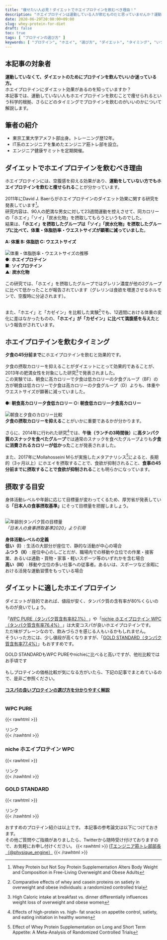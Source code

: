 ```yaml
---
title: "痩せたい人必見！ダイエットでホエイプロテインを飲むべき理由！"
description: "ホエイプロテインは運動している人が飲むものだと思っていませんか？運動をしていなくてもホエイプロテインを飲むと様々なメリットを得られます。痩せたいけど、ホエイプロテインを飲んでいいか分からない方、逆に太るのではないかと心配している方は是非記事をご覧ください。"
date: 2020-06-29T20:00:00+09:00
slug: whey-protein-for-diet
draft: false
toc: true
tags: [ "プロテインの選び方" ]
keywords: [ "プロテイン", "ホエイ", "選び方", "ダイエット", "タイミング", "いつ", "おすすめ" ]
---
```


## 本記事の対象者
<b>運動していなくて、ダイエットのためにプロテインを飲んでいいか迷っている方。</b><br>
ホエイプロテインにダイエット効果があるのを知っていますか？<br>
本記事では、運動していない人もホエイプロテインを飲むことで痩せられるという科学的根拠、さらにどのタイミングでプロテインを飲むのがいいのかについて解説します。  

## 筆者の紹介
<ul>
  <li>東京工業大学アメフト部出身。トレーニング歴12年。</li>
  <li>IT系のエンジニアを集めたエンジニア筋トレ部を設立。</li>
  <li>エンジニア健康サミットを定期開催。</li>
</ul>

## ダイエットでホエイプロテインを飲むべき理由

ホエイプロテインには、空腹感を抑える効果があり、<b>運動をしていない方でもホエイプロテインを飲むと痩せられる</b>ことが分かっています。<br>
<br>
2011年にDavid J. Baerらがホエイプロテインのダイエット効果に関する研究を発表しています[^1]。<br>
研究内容は、90人の肥満な男女に対して23週間運動を控えさせて、同カロリーの「ホエイ」「ソイ」「炭水化物」を摂取してもらうというものでした。<br>
結果は、<b>「ホエイ」を摂取したグループは「ソイ」「炭水化物」を摂取したグループに比べて、体重・体脂肪率・ウエストサイズが顕著に減っていました</b>。<br>
<br>
<b>A: 体重 B: 体脂肪 C: ウエストサイズ</b><br><br>
<img src="/images/whey-protein-for-diet-1.jpeg" alt="体重・体脂肪率・ウエストサイズの推移" /><br>
●: <b>ホエイプロテイン</b><br>
■: <b>ソイプロテイン</b><br>
▲: <b>炭水化物</b><br>
<br>
この研究では、「ホエイ」を摂取したグループではグレリン濃度が他の2グループに比べて低かったことが報告されています（グレリンは食欲を増進させるホルモンで、空腹時に分泌されます）。<br>
<br>

[^1]: Whey Protein but Not Soy Protein Supplementation Alters Body Weight and Composition in Free-Living Overweight and Obese Adults

また、「ホエイ」と「カゼイン」を比較した実験[^2]でも、12週間における体重の変化に差はなかったものの、<b>「ホエイ」が「カゼイン」に比べて満腹感を与えた</b>という報告がされています。

[^2]: Comparative effects of whey and casein proteins on satiety in overweight and obese individuals: a randomized controlled trial

## ホエイプロテインを飲むタイミング

<b>夕食の45分前まで</b>にホエイプロテインを飲むと効果的です。<br>
<br>
夕食の摂取カロリーを抑えることがダイエットにとって効果的であることが、2013年の肥満女性を対象にした研究[^3]で発表されました。<br>
この実験では、朝食に高カロリーで夕食は低カロリーの夕食グループ（BF）の方が朝食は低カロリーで夕食は高カロリーの夕食グループ（D）よりも、体重やウエストサイズが顕著に減っていました。<br><br>
<b>●: 朝食高カロリー夕食低カロリー ○: 朝食低カロリー夕食高カロリー</b><br><br>
<img src="/images/whey-protein-for-diet-2.jpg" alt="朝食と夕食のカロリー比較" />
<br>
<b>夕食の摂取カロリーを抑える</b>ことがいかに重要であるかが分かります。<br><br>
さらに、2014年に行われた研究[^4]では、<b>午後（ランチの3時間後）</b>に<b>高タンパク質のスナックを食べたグループ</b>では通常のスナックを食べたグループよりも<b>夕食に消費されるカロリーが低かった</b>ことが発表されました。<br><br>
また、2017年にMollahosseini Mらが実施したメタアナリシス[^5]によると、長期的（3ヶ月以上）にホエイを摂取することで、食欲が抑制されること、<b>食事の45分前までに摂取することで食欲が抑制される</b>ことも明らかになっています。<br>

[^3]: High Caloric intake at breakfast vs. dinner differentially influences weight loss of overweight and obese women
[^4]: Effects of high-protein vs. high- fat snacks on appetite control, satiety, and eating initiation in healthy women
[^5]: Effect of Whey Protein Supplementation on Long and Short Term Appetite: A Meta-Analysis of Randomized Controlled Trials

## 摂取する目安

身体活動レベルや年齢に応じて目標量が変わってくるため、厚労省が発表している<b>「日本人の食事摂取基準」</b>にそって目標量を把握しましょう。<br><br>

<img src="/images/whey-protein-for-diet-3.png" alt="年齢別タンパク質の目標量" /><br>
*「日本人の食事摂取基準2020」より引用*<br>
<br>
<b>身体活動レベルの定義</b><br>
<b>低い（Ⅰ）</b>: 生活の大部分が座位で、静的な活動が中心の場合<br>
<b>ふつう（Ⅱ）</b>: 座位中心のしごとだが、職場内での移動や立位での作業・接客業、あるいは通勤・買物・家事・軽いスポーツ等のいずれかを含む場合<br>
<b>高い（Ⅲ）</b>: 移動や立位の多い仕事への従事者。あるいは、スポーツなど余暇における活発な運動習慣をもっている場合<br>


## ダイエットに適したホエイプロテイン
ダイエットが目的であれば、値段が安く、タンパク質の含有率が80%くらいのものが良いでしょう。<br><br>
「<a target="_blank" href="https://www.amazon.co.jp/gp/product/B07GZFLG81/ref=as_li_tl?ie=UTF8&camp=247&creative=1211&creativeASIN=B07GZFLG81&linkCode=as2&tag=ekuro-22&linkId=df576ada70485aacfb5a416f427d65eb" rel="nofollow">WPC PURE（タンパク質含有率82.1%）</a><img src="//ir-jp.amazon-adsystem.com/e/ir?t=ekuro-22&l=am2&o=9&a=B07GZFLG81" width="1" height="1" border="0" alt="" style="border:none !important; margin:0px !important;" />」や「<a target="_blank" href="https://www.amazon.co.jp/gp/product/B00EUV8WIM/ref=as_li_tl?ie=UTF8&camp=247&creative=1211&creativeASIN=B00EUV8WIM&linkCode=as2&tag=ekuro-22&linkId=e1c2bd66a6482b774ef077b23045d622">nichie ホエイプロテイン WPC（タンパク質含有率76.4%）</a><img src="//ir-jp.amazon-adsystem.com/e/ir?t=ekuro-22&l=am2&o=9&a=B00EUV8WIM" width="1" height="1" border="0" alt="" style="border:none !important; margin:0px !important;" />」は大変コスパが良いホエイプロテインです。<br>
ただ味がプレーンなので、飲みづらさを感じる人もいるかもしれません。<br>
そういった方には、少し値段が高くなりますが、「<a href="https://jp.iherb.com/pr/Optimum-Nutrition-Gold-Standard-100-Whey-Double-Rich-Chocolate-7-64-lb-3-47-kg/80024?rcode=SLW545" target="_blank" rel="nofollow">GOLD STANDARD（タンパク質含有率77.4%）</a>」もおすすめです。<br>

GOLD STANDARDもWPC PUREやnichieに比べると高いですが、他社比較ではお手頃です<br><br>
もしプロテインの価格比較が気になる方がいたら、下記の記事でまとめているので、是非ご参照ください。<br><br>
<b>
<a href="/post/protein-positioning-map/#コスパの良いおすすめプロテイン3選">コスパの良いプロテインの選び方を分かりやすく解説</a>
</b>
<br>
<br>

### WPC PURE

{{< rawhtml >}}
<!-- START MoshimoAffiliateEasyLink -->
<script type="text/javascript">
(function(b,c,f,g,a,d,e){b.MoshimoAffiliateObject=a;
b[a]=b[a]||function(){arguments.currentScript=c.currentScript
||c.scripts[c.scripts.length-2];(b[a].q=b[a].q||[]).push(arguments)};
c.getElementById(a)||(d=c.createElement(f),d.src=g,
d.id=a,e=c.getElementsByTagName("body")[0],e.appendChild(d))})
(window,document,"script","//dn.msmstatic.com/site/cardlink/bundle.js","msmaflink");
msmaflink({"n":"リミテスト ホエイプロテイン 工場直販 国産 WPC PURE 1kg プロテイン LIMITEST (プレーン, 1kg)","b":"LIMITEST","t":"","d":"https:\/\/m.media-amazon.com","c_p":"\/images\/I","p":["\/51jx+7HSo4L.jpg","\/51RggiKFXaL.jpg","\/51dlm+eV1wL.jpg","\/51c6YpggpJL.jpg","\/51Gc-7r6XFL.jpg","\/517XAr9oN6L.jpg","\/510HX7006bL.jpg"],"u":{"u":"https:\/\/www.amazon.co.jp\/dp\/B07GZFLG81","t":"amazon","r_v":""},"aid":{"amazon":"2046917","rakuten":"2046887","yahoo":"2046919"},"eid":"2ZhHF","s":"s"});
</script>
<div id="msmaflink-2ZhHF">リンク</div>
<!-- MoshimoAffiliateEasyLink END -->
{{< /rawhtml >}}

### niche ホエイプロテイン WPC

{{< rawhtml >}}
<!-- START MoshimoAffiliateEasyLink -->
<script type="text/javascript">
(function(b,c,f,g,a,d,e){b.MoshimoAffiliateObject=a;
b[a]=b[a]||function(){arguments.currentScript=c.currentScript
||c.scripts[c.scripts.length-2];(b[a].q=b[a].q||[]).push(arguments)};
c.getElementById(a)||(d=c.createElement(f),d.src=g,
d.id=a,e=c.getElementsByTagName("body")[0],e.appendChild(d))})
(window,document,"script","//dn.msmstatic.com/site/cardlink/bundle.js","msmaflink");
msmaflink({"n":"nichie ホエイプロテイン WPC 無添加 アメリカ産 プレーン味 1kg","b":"ニチエー（nichie）","t":"wpc-01","d":"https:\/\/m.media-amazon.com","c_p":"\/images\/I","p":["\/41lHLyLBr7L.jpg","\/51aMC+elbtL.jpg","\/51dhQuN66ML.jpg","\/617f9Utn+1L.jpg","\/510xGXhnCLL.jpg","\/515BNX7vymL.jpg","\/51hBZnRTXRL.jpg","\/51eFTZn2k8L.jpg","\/413+03w9+5L.jpg"],"u":{"u":"https:\/\/www.amazon.co.jp\/dp\/B00EUV8WIM","t":"amazon","r_v":""},"aid":{"amazon":"2046917","rakuten":"2046887","yahoo":"2046919"},"eid":"oOsQz","s":"s"});
</script>
<div id="msmaflink-oOsQz">リンク</div>
<!-- MoshimoAffiliateEasyLink END -->
{{< /rawhtml >}}


### GOLD STANDARD

{{< rawhtml >}}
<!-- START MoshimoAffiliateEasyLink -->
<script type="text/javascript">
(function(b,c,f,g,a,d,e){b.MoshimoAffiliateObject=a;
b[a]=b[a]||function(){arguments.currentScript=c.currentScript
||c.scripts[c.scripts.length-2];(b[a].q=b[a].q||[]).push(arguments)};
c.getElementById(a)||(d=c.createElement(f),d.src=g,
d.id=a,e=c.getElementsByTagName("body")[0],e.appendChild(d))})
(window,document,"script","//dn.msmstatic.com/site/cardlink/bundle.js","msmaflink");
msmaflink({"n":"Gold Standard 100% ホエイ プロテイン ダブルリッチチョコレート 2.27kg (5lbs) [米国メーカー正規品] [並行輸入品]","b":"GOLD STANDARD","t":"","d":"https:\/\/m.media-amazon.com","c_p":"\/images\/I","p":["\/41+nJqbAJML.jpg","\/51Y3D7nuNlL.jpg","\/41FdC9MIg+L.jpg","\/41SxWudr9bL.jpg"],"u":{"u":"https:\/\/www.amazon.co.jp\/dp\/B08B7ZYL18","t":"amazon","r_v":""},"aid":{"amazon":"2046917","rakuten":"2046887","yahoo":"2046919"},"eid":"edFT9","s":"s"});
</script>
<div id="msmaflink-edFT9">リンク</div>
<!-- MoshimoAffiliateEasyLink END -->
{{< /rawhtml >}}
<br>
<br>
おすすめのプロテイン紹介は以上です。  
本記事の参考論文は以下につけておきます。  
<br>
その他ご質問やご指摘がありましたら、Twitterから随時受け付けておりますので、お気軽にお申し付けください。  
{{< rawhtml >}}
<a href="https://twitter.com/physique_engine" target="_blank" rel="nofollow">ITエンジニア筋トレ部部長（@physique_engine）</a>
{{< /rawhtml >}}
